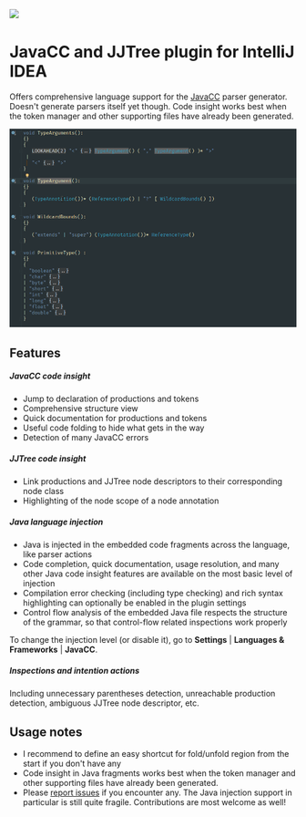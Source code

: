 [![](https://img.shields.io/jetbrains/plugin/v/11431-a8translate.svg)](https://plugins.jetbrains.com/plugin/11431-javacc)

# JavaCC and JJTree plugin for IntelliJ IDEA


Offers comprehensive language support for the [JavaCC](https://github.com/javacc/javacc) parser generator. Doesn't generate parsers itself yet though. Code insight works best when the token manager and other supporting files have already been generated.


![Demo GIF](/demo.gif)



## Features

##### JavaCC code insight
  * Jump to declaration of productions and tokens
  * Comprehensive structure view
  * Quick documentation for productions and tokens
  * Useful code folding to hide what gets in the way
  * Detection of many JavaCC errors

##### JJTree code insight
  * Link productions and JJTree node descriptors to their corresponding node class
  * Highlighting of the node scope of a node annotation

##### Java language injection
  * Java is injected in the embedded code fragments across the language, like parser actions
  * Code completion, quick documentation, usage resolution, and many other Java code insight features are available on the most basic level of injection
  * Compilation error checking (including type checking) and rich syntax highlighting can optionally be enabled in the plugin settings
  * Control flow analysis of the embedded Java file respects the structure of the grammar, so that control-flow related inspections work properly


To change the injection level (or disable it), go to **Settings** | **Languages & Frameworks** | **JavaCC**.


##### Inspections and intention actions

Including unnecessary parentheses detection, unreachable production detection, ambiguous JJTree node descriptor, etc.


## Usage notes

* I recommend to define an easy shortcut for fold/unfold region from the start if you don't have any
* Code insight in Java fragments works best when the token manager and other supporting files have already been generated.
* Please <a href="https://github.com/oowekyala/intellij-javacc/issues">report issues</a> if you encounter any.
  The Java injection support in particular is still quite fragile. Contributions are most welcome as well!
